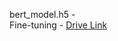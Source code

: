 bert_model.h5 -  
Fine-tuning - [Drive Link](https://drive.google.com/file/d/1jGPu6YR4QI0AlR1fMDhg3nOuho5H2U3l/view?usp=drive_link)
